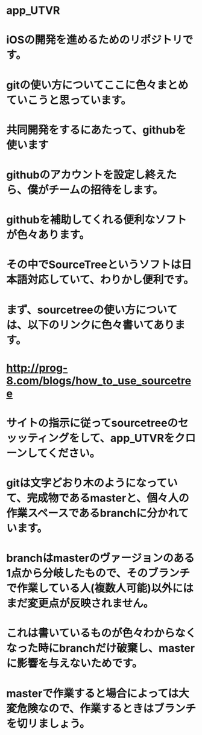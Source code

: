 # app_UTVR
# iOSの開発を進めるためのリポジトリです。
# gitの使い方についてここに色々まとめていこうと思っています。
#
# 共同開発をするにあたって、githubを使います
# githubのアカウントを設定し終えたら、僕がチームの招待をします。
# 
# 
# githubを補助してくれる便利なソフトが色々あります。
# その中でSourceTreeというソフトは日本語対応していて、わりかし便利です。
#
# まず、sourcetreeの使い方については、以下のリンクに色々書いてあります。
# http://prog-8.com/blogs/how_to_use_sourcetree
# サイトの指示に従ってsourcetreeのセッッティングをして、app_UTVRをクローンしてください。
#
# gitは文字どおり木のようになっていて、完成物であるmasterと、個々人の作業スペースであるbranchに分かれています。
# branchはmasterのヴァージョンのある1点から分岐したもので、そのブランチで作業している人(複数人可能)以外にはまだ変更点が反映されません。
# これは書いているものが色々わからなくなった時にbranchだけ破棄し、masterに影響を与えないためです。
# masterで作業すると場合によっては大変危険なので、作業するときはブランチを切リましょう。
#
#
#
#
#
#
#
#
